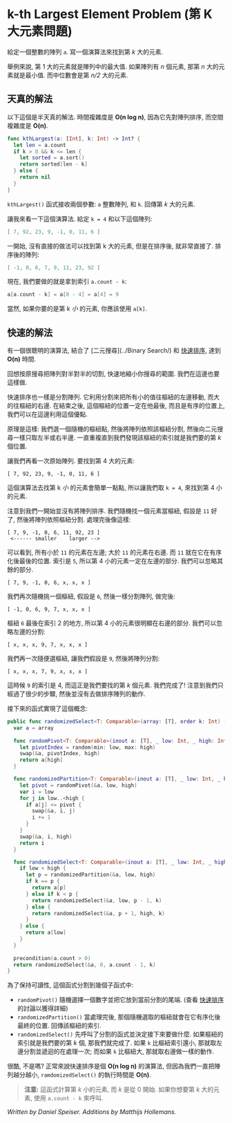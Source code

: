 # k-th Largest Element Problem (第 K 大元素問題)

<!--
You're given an integer array `a`. Write an algorithm that finds the *k*-th largest element in the array.

For example, the 1-st largest element is the maximum value that occurs in the array. If the array has *n* elements, the *n*-th largest element is the minimum. The median is the *n/2*-th largest element.
-->

給定一個整數的陣列 `a`. 寫一個演算法來找到第 *k* 大的元素.

舉例來說, 第 1 大的元素就是陣列中的最大值. 如果陣列有 *n* 個元素, 那第 *n* 大的元素就是最小值. 而中位數會是第 *n/2* 大的元素.

<!--
## The naive solution

The following solution is semi-naive. Its time complexity is **O(n log n)** since it first sorts the array, and therefore also uses additional **O(n)** space.
-->

## 天真的解法

以下這個是半天真的解法. 時間複雜度是 **O(n log n)**, 因為它先對陣列排序, 而空間複雜度是 **O(n)**.

```swift
func kthLargest(a: [Int], k: Int) -> Int? {
  let len = a.count
  if k > 0 && k <= len {
    let sorted = a.sort()
    return sorted[len - k]
  } else {
    return nil
  }
}
```

<!--
The `kthLargest()` function takes two parameters: the array `a` consisting of integers, and `k`. It returns the *k*-th largest element.

Let's take a look at an example and run through the algorithm to see how it works. Given `k = 4` and the array:
-->

`kthLargest()` 函式接收兩個參數: `a` 整數陣列, 和 `k`. 回傳第 *k* 大的元素.

讓我來看一下這個演算法. 給定 `k = 4` 和以下這個陣列:

```swift
[ 7, 92, 23, 9, -1, 0, 11, 6 ]
```

<!--
Initially there's no direct way to find the k-th largest element, but after sorting the array it's rather straightforward. Here's the sorted array:
-->

一開始, 沒有直接的做法可以找到第 k 大的元素, 但是在排序後, 就非常直接了. 排序後的陣列:

```swift
[ -1, 0, 6, 7, 9, 11, 23, 92 ]
```

<!--
Now, all we must do is take the value at index `a.count - k`:
-->

現在, 我們要做的就是拿到索引 `a.count - k`:

```swift
a[a.count - k] = a[8 - 4] = a[4] = 9
```

<!--
Of course, if you were looking for the k-th *smallest* element, you'd use `a[k]`.
-->

當然, 如果你要的是第 k *小* 的元素, 你應該使用 `a[k]`.

<!--
## A faster solution

There is a clever algorithm that combines the ideas of [binary search](../Binary Search/) and [quicksort](../Quicksort/) to arrive at an **O(n)** solution.

Recall that binary search splits the array in half over and over again, to quickly narrow in on the value you're searching for. That's what we'll do here too.

Quicksort also splits up arrays. It uses partitioning to move all smaller values to the left of the pivot and all greater values to the right. After partitioning around a certain pivot, that pivot value will already be in its final, sorted position. We can use that to our advantage here.

Here's how it works: We choose a random pivot, partition the array around that pivot, then act like a binary search and only continue in the left or right partition. This repeats until we've found a pivot that happens to end up in the *k*-th position.

Let's look at the original example again. We're looking for the 4-th largest element in this array:
-->

## 快速的解法

有一個很聰明的演算法, 結合了 [二元搜尋](../Binary Search/) 和 [快速排序](../Quicksort/), 達到 **O(n)** 時間.

回想按原搜尋把陣列對半對半的切割, 快速地縮小你搜尋的範圍. 我們在這邊也要這樣做.

快速排序也一樣是分割陣列. 它利用分割來把所有小的值往樞紐的左邊移動, 而大的往樞紐的右邊. 在結束之後, 這個樞紐的位置一定在他最後, 而且是有序的位置上, 我們可以在這邊利用這個優點.

原理是這樣: 我們選一個隨機的樞紐點, 然後將陣列依照該樞紐分割, 然後向二元搜尋一樣只取左半或右半邊. 一直重複直到我們發現該樞紐的索引就是我們要的第 *k* 個位置.

讓我們再看一次原始陣列. 要找到第 4 大的元素:

	[ 7, 92, 23, 9, -1, 0, 11, 6 ]

<!--
The algorithm is a bit easier to follow if we look for the k-th *smallest* item instead, so let's take `k = 4` and look for the 4-th smallest element.

Note that we don't have to sort the array first. We pick one of the elements at random to be the pivot, let's say `11`, and partition the array around that. We might end up with something like this:
-->

這個演算法去找第 k *小* 的元素會簡單一點點, 所以讓我們取 `k = 4`, 來找到第 4 小的元素.

注意到我們一開始並沒有將陣列排序. 我們隨機找一個元素當樞紐, 假設是 `11` 好了, 然後將陣列依照樞紐分割. 處理完後像這樣:


	[ 7, 9, -1, 0, 6, 11, 92, 23 ]
	 <------ smaller    larger -->

<!--
As you can see, all values smaller than `11` are on the left; all values larger are on the right. The pivot value `11` is now in its final place. The index of the pivot is 5, so the 4-th smallest element must be in the left partition somewhere. We can ignore the rest of the array from now on:
-->

可以看到, 所有小於 `11` 的元素在左邊; 大於 `11` 的元素在右邊. 而 `11` 就在它在有序化後最後的位置. 索引是 `5`, 所以第 4 小的元素一定在左邊的部分. 我們可以忽略其餘的部分.

	[ 7, 9, -1, 0, 6, x, x, x ]

<!--
Again let's pick a random pivot, let's say `6`, and partition the array around it. We might end up with something like this:
-->

我們再次隨機挑一個樞紐, 假設是 `6`, 然後一樣分割陣列, 做完後:

	[ -1, 0, 6, 9, 7, x, x, x ]

<!--
Pivot `6` ended up at index 2, so obviously the 4-th smallest item must be in the right partition. We can ignore the left partition:
-->

樞紐 `6` 最後在索引 2 的地方, 所以第 4 小的元素很明顯在右邊的部分. 我們可以忽略左邊的分割:

	[ x, x, x, 9, 7, x, x, x ]

<!--
Again we pick a pivot value at random, let's say `9`, and partition the array:
-->

我們再一次隨便選樞紐, 讓我們假設是 `9`, 然後將陣列分割:

	[ x, x, x, 7, 9, x, x, x ]

<!--
The index of pivot `9` is 4, and that's exactly the *k* we're looking for. We're done! Notice how this only took a few steps and we did not have to sort the array first.

The following function implements these ideas:
-->

這時候 `9` 的索引是 4, 而這正是我們要找的第 *k* 個元素. 我們完成了! 注意到我們只經過了很少的步驟, 然後並沒有去做排序陣列的動作.

接下來的函式實現了這個概念:

```swift
public func randomizedSelect<T: Comparable>(array: [T], order k: Int) -> T {
  var a = array
  
  func randomPivot<T: Comparable>(inout a: [T], _ low: Int, _ high: Int) -> T {
    let pivotIndex = random(min: low, max: high)
    swap(&a, pivotIndex, high)
    return a[high]
  }

  func randomizedPartition<T: Comparable>(inout a: [T], _ low: Int, _ high: Int) -> Int {
    let pivot = randomPivot(&a, low, high)
    var i = low
    for j in low..<high {
      if a[j] <= pivot {
        swap(&a, i, j)
        i += 1
      }
    }
    swap(&a, i, high)
    return i
  }

  func randomizedSelect<T: Comparable>(inout a: [T], _ low: Int, _ high: Int, _ k: Int) -> T {
    if low < high {
      let p = randomizedPartition(&a, low, high)
      if k == p {
        return a[p]
      } else if k < p {
        return randomizedSelect(&a, low, p - 1, k)
      } else {
        return randomizedSelect(&a, p + 1, high, k)
      }
    } else {
      return a[low]
    }
  }
  
  precondition(a.count > 0)
  return randomizedSelect(&a, 0, a.count - 1, k)
}
```

<!--
To keep things readable, the functionality is split into three inner functions:

- `randomPivot()` picks a random number and puts it at the end of the current partition (this is a requirement of the Lomuto partitioning scheme, see the discussion on [quicksort](../Quicksort/) for more details).

- `randomizedPartition()` is Lomuto's partitioning scheme from quicksort. When this completes, the randomly chosen pivot is in its final sorted position in the array. It returns the array index of the pivot.

- `randomizedSelect()` does all the hard work. It first calls the partitioning function and then decides what to do next. If the index of the pivot is equal to the *k*-th number we're looking for, we're done. If `k` is less than the pivot index, it must be in the left partition and we'll recursively try again there. Likewise for when the *k*-th number must be in the right partition.

Pretty cool, huh? Normally quicksort is an **O(n log n)** algorithm, but because we only partition smaller and smaller slices of the array, the running time of `randomizedSelect()` works out to **O(n)**.

> **Note:** This function calculates the *k*-th smallest item in the array, where *k* starts at 0. If you want the *k*-th largest item, call it with `a.count - k`.
-->

為了保持可讀性, 這個函式分割到幾個子函式中:

- `randomPivot()` 隨機選擇一個數字並把它放到當前分割的尾端. (查看 [快速排序](../Quicksort/) 的討論以獲得詳細)
- `randomizedPartition()` 當處理完後, 那個隨機選取的樞紐就會在它有序化後最終的位置. 回傳該樞紐的索引.
- `randomizedSelect()` 先呼叫了分割的函式並決定接下來要做什麼. 如果樞紐的索引就是我們要的第 *k* 個, 那我們就完成了. 如果 `k` 比樞紐索引還小, 那就取左邊分割並遞迴的在處理一次; 而如果 `k` 比樞紐大, 那就取右邊做一樣的動作.

很酷, 不是嗎? 正常來說快速排序是個 **O(n log n)** 的演算法, 但因為我們一直把陣列越分越小, `ramdomizedSelect()` 的執行時間是 **O(n)**.

> **注意:** 這函式計算第 *k* 小的元素, 而 *k* 是從 0 開始. 如果你想要第 *k* 大的元素, 使用 `a.count - k` 來呼叫.

*Written by Daniel Speiser. Additions by Matthijs Hollemans.*
